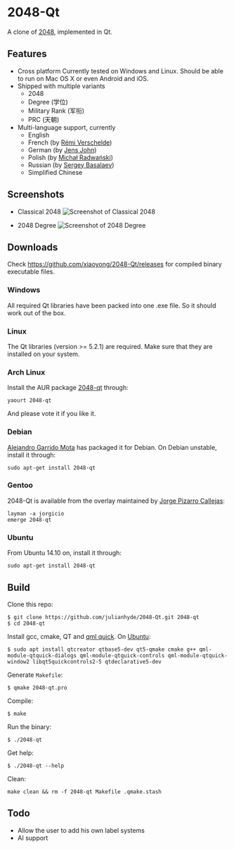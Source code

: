 # 2048-Qt

A clone of [2048](https://github.com/gabrielecirulli/2048), implemented in Qt.

## Features

- Cross platform
  Currently tested on Windows and Linux. Should be able to run on Mac OS X or even Android and iOS.
- Shipped with multiple variants
  - 2048
  - Degree (学位)
  - Military Rank (军衔)
  - PRC (天朝)
- Multi-language support, currently
  - English
  - French (by [Rémi Verschelde](https://github.com/akien-mga))
  - German (by [Jens John](https://github.com/2ion))
  - Polish (by [Michał Radwański](https://github.com/enedil))
  - Russian (by [Sergey Basalaev](https://github.com/SBasalaev))
  - Simplified Chinese

## Screenshots

- Classical 2048
  ![Screenshot of Classical 2048](http://i1171.photobucket.com/albums/r546/xiaoyong/2048_zps8b4bad15.png)

- 2048 Degree
  ![Screenshot of 2048 Degree](http://i1171.photobucket.com/albums/r546/xiaoyong/2048_degree_zpsb142af1f.png)

## Downloads

Check https://github.com/xiaoyong/2048-Qt/releases for compiled binary executable files. 

### Windows

All required Qt libraries have been packed into one .exe file. So it should work out of the box.

### Linux

The Qt libraries (version >= 5.2.1) are required. Make sure that they are installed on your system.

### Arch Linux

Install the AUR package [2048-qt](https://aur.archlinux.org/packages/2048-qt/) through:
```
yaourt 2048-qt
```
And please vote it if you like it.

### Debian

[Alejandro Garrido Mota](https://github.com/mogaal) has packaged it for Debian. On Debian unstable, install it through:
```
sudo apt-get install 2048-qt
```

### Gentoo
2048-Qt is available from the overlay maintained by [Jorge Pizarro Callejas](https://github.com/jorgicio):
```
layman -a jorgicio
emerge 2048-qt
```

### Ubuntu

From Ubuntu 14.10 on, install it through:
```
sudo apt-get install 2048-qt
```

## Build

Clone this repo:
```
$ git clone https://github.com/julianhyde/2048-Qt.git 2048-qt
$ cd 2048-qt
```

Install gcc, cmake, QT
and [qml quick](https://stackoverflow.com/questions/39390824/error-unknown-modules-in-qt-qml-quick-qt-creator).
On [Ubuntu](https://askubuntu.com/questions/1404263/how-do-you-install-qt-on-ubuntu22-04):
```
$ sudo apt install qtcreator qtbase5-dev qt5-qmake cmake g++ qml-module-qtquick-dialogs qml-module-qtquick-controls qml-module-qtquick-window2 libqt5quickcontrols2-5 qtdeclarative5-dev
```

Generate `Makefile`:
```
$ qmake 2048-qt.pro
```

Compile:
```
$ make
```

Run the binary:
```
$ ./2048-qt
```

Get help:
```
$ ./2048-qt --help
```

Clean:
```
make clean && rm -f 2048-qt Makefile .qmake.stash
```

## Todo

- Allow the user to add his own label systems
- AI support
